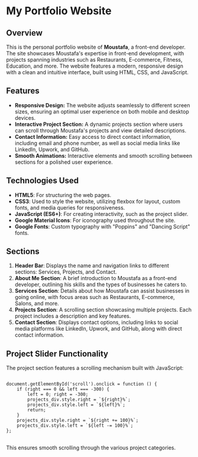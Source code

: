 
<h1>My Portfolio Website</h1>

<h2>Overview</h2>
<p>
    This is the personal portfolio website of <strong>Moustafa</strong>, a front-end developer. The site showcases Moustafa's expertise in front-end development, 
    with projects spanning industries such as Restaurants, E-commerce, Fitness, Education, and more. 
    The website features a modern, responsive design with a clean and intuitive interface, built using HTML, CSS, and JavaScript.
</p>

<h2>Features</h2>
<ul>
    <li><strong>Responsive Design:</strong> The website adjusts seamlessly to different screen sizes, ensuring an optimal user experience on both mobile and desktop devices.</li>
    <li><strong>Interactive Project Section:</strong> A dynamic projects section where users can scroll through Moustafa's projects and view detailed descriptions.</li>
    <li><strong>Contact Information:</strong> Easy access to direct contact information, including email and phone number, as well as social media links like LinkedIn, Upwork, and GitHub.</li>
    <li><strong>Smooth Animations:</strong> Interactive elements and smooth scrolling between sections for a polished user experience.</li>
</ul>

<h2>Technologies Used</h2>
<ul>
    <li><strong>HTML5</strong>: For structuring the web pages.</li>
    <li><strong>CSS3</strong>: Used to style the website, utilizing flexbox for layout, custom fonts, and media queries for responsiveness.</li>
    <li><strong>JavaScript (ES6+)</strong>: For creating interactivity, such as the project slider.</li>
    <li><strong>Google Material Icons</strong>: For iconography used throughout the site.</li>
    <li><strong>Google Fonts</strong>: Custom typography with "Poppins" and "Dancing Script" fonts.</li>
</ul>

<h2>Sections</h2>
<ol>
    <li><strong>Header Bar</strong>: Displays the name and navigation links to different sections: Services, Projects, and Contact.</li>
    <li><strong>About Me Section</strong>: A brief introduction to Moustafa as a front-end developer, outlining his skills and the types of businesses he caters to.</li>
    <li><strong>Services Section</strong>: Details about how Moustafa can assist businesses in going online, with focus areas such as Restaurants, E-commerce, Salons, and more.</li>
    <li><strong>Projects Section</strong>: A scrolling section showcasing multiple projects. Each project includes a description and key features.</li>
    <li><strong>Contact Section</strong>: Displays contact options, including links to social media platforms like LinkedIn, Upwork, and GitHub, along with direct contact information.</li>
</ol>

<h2>Project Slider Functionality</h2>
<p>
    The project section features a scrolling mechanism built with JavaScript:
</p>
<pre>
<code>
document.getElementById('scroll').onclick = function () {
    if (right === 0 && left === -300) {
        left = 0; right = -300;
        projects_div.style.right = `${right}%`;
        projects_div.style.left = `${left}%`;
        return;
    }
    projects_div.style.right = `${right += 100}%`;
    projects_div.style.left = `${left -= 100}%`;
};
</code>
</pre>
<p>
    This ensures smooth scrolling through the various project categories.
</p>

